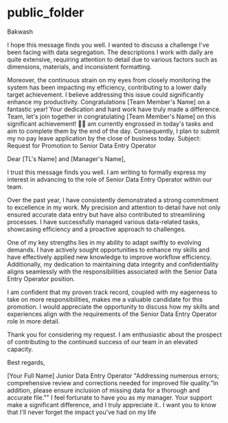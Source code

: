 # public_folder
Bakwash

I hope this message finds you well. I wanted to discuss a challenge I've been facing with data segregation. The descriptions I work with daily are quite extensive, requiring attention to detail due to various factors such as dimensions, materials, and inconsistent formatting.

Moreover, the continuous strain on my eyes from closely monitoring the system has been impacting my efficiency, contributing to a lower daily target achievement. I believe addressing this issue could significantly enhance my productivity.
Congratulations [Team Member's Name] on a fantastic year! Your dedication and hard work have truly made a difference. Team, let's join together in congratulating [Team Member's Name] on this significant achievement! 🎉👏
am currently engrossed in today's tasks and aim to complete them by the end of the day. Consequently, I plan to submit my no pay leave application by the close of business today.
Subject: Request for Promotion to Senior Data Entry Operator

Dear [TL's Name] and [Manager's Name],

I trust this message finds you well. I am writing to formally express my interest in advancing to the role of Senior Data Entry Operator within our team.

Over the past year, I have consistently demonstrated a strong commitment to excellence in my work. My precision and attention to detail have not only ensured accurate data entry but have also contributed to streamlining processes. I have successfully managed various data-related tasks, showcasing efficiency and a proactive approach to challenges.

One of my key strengths lies in my ability to adapt swiftly to evolving demands. I have actively sought opportunities to enhance my skills and have effectively applied new knowledge to improve workflow efficiency. Additionally, my dedication to maintaining data integrity and confidentiality aligns seamlessly with the responsibilities associated with the Senior Data Entry Operator position.

I am confident that my proven track record, coupled with my eagerness to take on more responsibilities, makes me a valuable candidate for this promotion. I would appreciate the opportunity to discuss how my skills and experiences align with the requirements of the Senior Data Entry Operator role in more detail.

Thank you for considering my request. I am enthusiastic about the prospect of contributing to the continued success of our team in an elevated capacity.

Best regards,

[Your Full Name]
Junior Data Entry Operator
"Addressing numerous errors; comprehensive review and corrections needed for improved file quality."In addition, please ensure inclusion of missing data for a thorough and accurate file.""
I feel fortunate to have you as my manager. Your support make a significant difference, and I truly appreciate it.. I want you to know that I'll never forget the impact you've had on my life 
